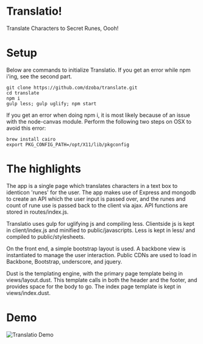 # Translatio!

Translate Characters to Secret Runes, Oooh! 

# Setup

Below are commands to initialize Translatio.  If you get an error while npm i'ing, see the second part.

```
git clone https://github.com/dzoba/translate.git
cd translate
npm i
gulp less; gulp uglify; npm start
```

If you get an error when doing npm i, it is most likely because of an issue with the node-canvas module.  Perform the following two steps on OSX to avoid this error:

```
brew install cairo
export PKG_CONFIG_PATH=/opt/X11/lib/pkgconfig
```

# The highlights
The app is a single page which translates characters in a text box to identicon 'runes' for the user.  The app makes use of Express and mongodb to create an API which the user input is passed over, and the runes and count of rune use is passed back to the client via ajax. API functions are stored in routes/index.js.

Translatio uses gulp for uglifying js and compiling less.  Clientside js is kept in client/index.js and minified to public/javascripts.  Less is kept in less/ and compiled to public/stylesheets.

On the front end, a simple bootstrap layout is used.  A backbone view is instantiated to manage the user interaction.  Public CDNs are used to load in Backbone, Bootstrap, underscore, and jquery.

Dust is the templating engine, with the primary page template being in views/layout.dust.  This template calls in both the header and the footer, and provides space for the body to go.  The index page template is kept in views/index.dust.

# Demo

![Translatio Demo](http://i.imgur.com/fLLY0PB.gif)
